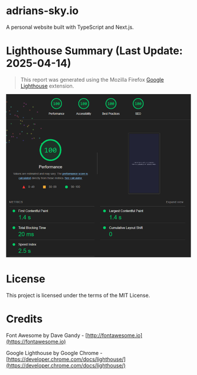 # adrians-sky.io
A personal website built with TypeScript and Next.js.

# Lighthouse Summary (Last Update: 2025-04-14)
> This report was generated using the Mozilla Firefox
[Google Lighthouse](https://addons.mozilla.org/en-US/firefox/addon/google-lighthouse/) 
extension.

![google lighthouse report](public/lighthouse_report.png)

# License
This project is licensed under the terms of the MIT License.

# Credits
Font Awesome by Dave Gandy - [http://fontawesome.io](https://fontawesome.io)

Google Lighthouse by Google Chrome - [https://developer.chrome.com/docs/lighthouse/](https://developer.chrome.com/docs/lighthouse/)

